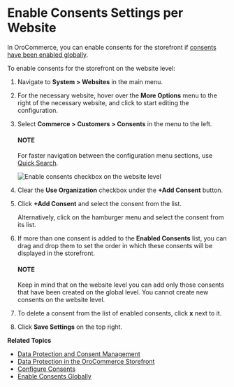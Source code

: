 <a id="admin-guide-commerce-configuration-customers-consents-enable-website"></a>

# Enable Consents Settings per Website

In OroCommerce, you can enable consents for the storefront if [consents have been enabled globally](../../../../configuration/commerce/customer/global-consents.md#admin-guide-commerce-configuration-customers-consents-enable-globally).

To enable consents for the storefront on the website level:

1. Navigate to **System > Websites** in the main menu.
2. For the necessary website, hover over the <i class="fa fa-ellipsis-h fa-lg" aria-hidden="true"></i> **More Options** menu to the right of the necessary website, and click <i class="fas fa-cog" aria-hidden="true"></i> to start editing the configuration.
3. Select **Commerce > Customers > Consents** in the menu to the left.

   #### NOTE
   For faster navigation between the configuration menu sections, use [Quick Search](../../../../configuration/quick-search.md#user-guide-system-configuration-quick-search).

   ![Enable consents checkbox on the website level](user/img/system/websites/web_configuration/create_consents_website_level.png)
4. Clear the **Use Organization** checkbox under the **+Add Consent** button.
5. Click **+Add Consent** and select the consent from the list.

   Alternatively, click on the hamburger menu and select the consent from its list.
6. If more than one consent is added to the **Enabled Consents** list, you can drag and drop them to set the order in which these consents will be displayed in the storefront.

   #### NOTE
   Keep in mind that on the website level you can add only those consents that have been created on the global level. You cannot create new consents on the website level.
7. To delete a consent from the list of enabled consents, click **x** next to it.
8. Click **Save Settings** on the top right.

**Related Topics**

* [Data Protection and Consent Management](../../../../../../concept-guides/consents/index.md#user-guide-consents)
* [Data Protection in the OroCommerce Storefront](../../../../../../storefront/account/my-profile/index.md#frontstore-guide-profile-consents)
* [Configure Consents](../../../../configuration/commerce/customer/global-consents.md#configuration-guide-commerce-configuration-consents)
* [Enable Consents Globally](../../../../configuration/commerce/customer/global-consents.md#admin-guide-commerce-configuration-customers-consents-enable-globally)

<!-- fa-bars = fa-navicon -->
<!-- Ic Tiles is used as Set As Default in saved views, and as tiles in display layout options -->
<!-- IcPencil refers to Rename in Commerce and Inline Editing in CRM -->
<!-- Check mark in the square. -->
<!-- SortDesc is also used as drop-down arrow -->
